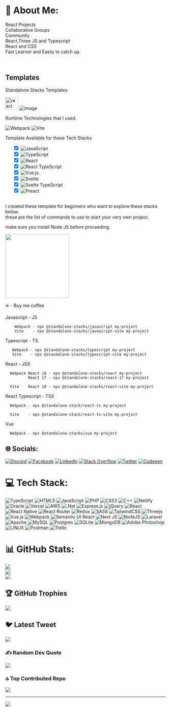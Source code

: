 # 💫 About Me: #
 
React Projects<br>Collaborative Groups<br>Community<br>React,Three JS and Typescript<br>React and CSS <br>Fast Learner and Easily to catch up.

<br>

## Templates ##

Standalone Stacks Templates

<img src='https://media3.giphy.com/media/RJzm826vu7WbJvBtxX/giphy.gif?cid=6c09b952odw68vfy4itr72e5mw0u65id1sf87jwaa7ro83o5&ep=v1_stickers_related&rid=giphy.gif&ct=s' alt='react' width=40px /> ![image](https://github.com/Renstrio24p/Renstrio24p/assets/123795328/7ec77641-55cb-4554-8301-61b2f0ba41f5)


Runtime Technologies that I used.

![Webpack](https://img.shields.io/badge/webpack-%238DD6F9.svg?style=for-the-badge&logo=webpack&logoColor=black)  ![Vite](https://img.shields.io/badge/vite-%23646CFF.svg?style=for-the-badge&logo=vite&logoColor=white)



  Template Available for these Tech Stacks
  
<ul>
  <li style='list-style: none'><input type="checkbox" checked /> <img src="https://img.shields.io/badge/javascript-%23323330.svg?style=for-the-badge&logo=javascript&logoColor=%23F7DF1E" alt="JavaScript" /></li>
  <li style='list-style: none'><input type="checkbox" checked /> <img src="https://img.shields.io/badge/typescript-%23007ACC.svg?style=for-the-badge&logo=typescript&logoColor=white" alt="TypeScript" /></li>
  <li style='list-style: none'><input type="checkbox" checked /> <img src="https://img.shields.io/badge/react-%2320232a.svg?style=for-the-badge&logo=react&logoColor=%2361DAFB" alt="React" /></li>
  <li style='list-style: none'><input type="checkbox" checked /> <img src="https://img.shields.io/badge/react&nbsp;Typescript-%2307405e.svg?style=for-the-badge&logo=react&logoColor=%2361DAFB" alt="React TypeScript" /></li>
  <li style='list-style: none'><input type="checkbox" checked /> <img src="https://img.shields.io/badge/vuejs-%2335495e.svg?style=for-the-badge&logo=vuedotjs&logoColor=%234FC08D" alt="Vue.js" /></li>
  <li style='list-style: none'><input type="checkbox" checked /> <img src="https://img.shields.io/badge/svelte-%23f1413d.svg?style=for-the-badge&logo=svelte&logoColor=white" alt="Svelte" /></li>
  <li style='list-style: none'><input type="checkbox" checked /> <img src="https://img.shields.io/badge/svelte&nbsp;typescript-%23f1415d.svg?style=for-the-badge&logo=svelte&logoColor=white" alt="Svelte TypeScript" /></li>
  <li style='list-style: none'><input type="checkbox" checked /> <img src="https://img.shields.io/badge/preact-%2320232a.svg?style=for-the-badge&logo=preact&logoColor=%2361DAFB" alt="Preact" /></li>
</ul>


 

        
<br>
I created these template for beginners who want to explore these stacks below. 
<br>these are the list of commands to use to start your very own project.

make sure you install Node JS before proceeding.

<img src="https://upload.wikimedia.org/wikipedia/commons/7/7e/Node.js_logo_2015.svg" width="200px"/>

☕ - Buy me coffee 

 Javascript - JS    

        Webpack - npx @standalone-stacks/javascript my-project
        Vite    - npx @standalone-stacks/javascript-vite my-project

 Typescript - TS

       Webpack - npx @standalone-stacks/typescript my-project
       Vite    - npx @standalone-stacks/typescript-vite my-project

 React - JSX

      Webpack React 18 - npx @standalone-stacks/react my-project
              React 17 - npx @standalone-stacks/react-17 my-project

      Vite    React 18 - npx @standalone-stacks/react-vite my-project

React Typescript - TSX

      Webpack - npx @standalone-stack/react-ts my-project

      Vite    - npx @standalone-stack/react-ts-vite my-project

Vue 

      Webpack - npx @standalone-stacks/vue my-project

     
      


## 🌐 Socials:
[![Discord](https://img.shields.io/badge/Discord-%237289DA.svg?logo=discord&logoColor=white)](https://discord.gg/Renstrio24#5696) [![Facebook](https://img.shields.io/badge/Facebook-%231877F2.svg?logo=Facebook&logoColor=white)](https://facebook.com/https://www.facebook.com/renstrio/) [![LinkedIn](https://img.shields.io/badge/LinkedIn-%230077B5.svg?logo=linkedin&logoColor=white)](https://linkedin.com/in/https://www.linkedin.com/in/waren-gador-18505b1b7/) [![Stack Overflow](https://img.shields.io/badge/-Stackoverflow-FE7A16?logo=stack-overflow&logoColor=white)](https://stackoverflow.com/users/21097674) [![Twitter](https://img.shields.io/badge/Twitter-%231DA1F2.svg?logo=Twitter&logoColor=white)](https://twitter.com/@waren_gador) [![Codepen](https://img.shields.io/badge/Codepen-000000?style=for-the-badge&logo=codepen&logoColor=white)](https://codepen.io/@Renstrio24p) 

# 💻 Tech Stack:
![TypeScript](https://img.shields.io/badge/typescript-%23007ACC.svg?style=for-the-badge&logo=typescript&logoColor=white) ![HTML5](https://img.shields.io/badge/html5-%23E34F26.svg?style=for-the-badge&logo=html5&logoColor=white) ![JavaScript](https://img.shields.io/badge/javascript-%23323330.svg?style=for-the-badge&logo=javascript&logoColor=%23F7DF1E) ![PHP](https://img.shields.io/badge/php-%23777BB4.svg?style=for-the-badge&logo=php&logoColor=white) ![CSS3](https://img.shields.io/badge/css3-%231572B6.svg?style=for-the-badge&logo=css3&logoColor=white) ![C++](https://img.shields.io/badge/c++-%2300599C.svg?style=for-the-badge&logo=c%2B%2B&logoColor=white) ![Netlify](https://img.shields.io/badge/netlify-%23000000.svg?style=for-the-badge&logo=netlify&logoColor=#00C7B7) ![Oracle](https://img.shields.io/badge/Oracle-F80000?style=for-the-badge&logo=oracle&logoColor=white) ![Vercel](https://img.shields.io/badge/vercel-%23000000.svg?style=for-the-badge&logo=vercel&logoColor=white) ![AWS](https://img.shields.io/badge/AWS-%23FF9900.svg?style=for-the-badge&logo=amazon-aws&logoColor=white) ![.Net](https://img.shields.io/badge/.NET-5C2D91?style=for-the-badge&logo=.net&logoColor=white) ![Express.js](https://img.shields.io/badge/express.js-%23404d59.svg?style=for-the-badge&logo=express&logoColor=%2361DAFB) ![jQuery](https://img.shields.io/badge/jquery-%230769AD.svg?style=for-the-badge&logo=jquery&logoColor=white) ![React](https://img.shields.io/badge/react-%2320232a.svg?style=for-the-badge&logo=react&logoColor=%2361DAFB) ![React Native](https://img.shields.io/badge/react_native-%2320232a.svg?style=for-the-badge&logo=react&logoColor=%2361DAFB) ![React Router](https://img.shields.io/badge/React_Router-CA4245?style=for-the-badge&logo=react-router&logoColor=white) ![Redux](https://img.shields.io/badge/redux-%23593d88.svg?style=for-the-badge&logo=redux&logoColor=white) ![SASS](https://img.shields.io/badge/SASS-hotpink.svg?style=for-the-badge&logo=SASS&logoColor=white) ![TailwindCSS](https://img.shields.io/badge/tailwindcss-%2338B2AC.svg?style=for-the-badge&logo=tailwind-css&logoColor=white) ![Threejs](https://img.shields.io/badge/threejs-black?style=for-the-badge&logo=three.js&logoColor=white) ![Vue.js](https://img.shields.io/badge/vuejs-%2335495e.svg?style=for-the-badge&logo=vuedotjs&logoColor=%234FC08D) ![Webpack](https://img.shields.io/badge/webpack-%238DD6F9.svg?style=for-the-badge&logo=webpack&logoColor=black) ![Semantic UI React](https://img.shields.io/badge/Semantic%20UI%20React-%2335BDB2.svg?style=for-the-badge&logo=SemanticUIReact&logoColor=white) ![Next JS](https://img.shields.io/badge/Next-black?style=for-the-badge&logo=next.js&logoColor=white) ![NodeJS](https://img.shields.io/badge/node.js-6DA55F?style=for-the-badge&logo=node.js&logoColor=white) ![Laravel](https://img.shields.io/badge/laravel-%23FF2D20.svg?style=for-the-badge&logo=laravel&logoColor=white) ![Apache](https://img.shields.io/badge/apache-%23D42029.svg?style=for-the-badge&logo=apache&logoColor=white) ![MySQL](https://img.shields.io/badge/mysql-%2300f.svg?style=for-the-badge&logo=mysql&logoColor=white) ![Postgres](https://img.shields.io/badge/postgres-%23316192.svg?style=for-the-badge&logo=postgresql&logoColor=white) ![SQLite](https://img.shields.io/badge/sqlite-%2307405e.svg?style=for-the-badge&logo=sqlite&logoColor=white) ![MongoDB](https://img.shields.io/badge/MongoDB-%234ea94b.svg?style=for-the-badge&logo=mongodb&logoColor=white) ![Adobe Photoshop](https://img.shields.io/badge/adobephotoshop-%2331A8FF.svg?style=for-the-badge&logo=adobephotoshop&logoColor=white) ![LINUX](https://img.shields.io/badge/Linux-FCC624?style=for-the-badge&logo=linux&logoColor=black) ![Postman](https://img.shields.io/badge/Postman-FF6C37?style=for-the-badge&logo=postman&logoColor=white) ![Trello](https://img.shields.io/badge/Trello-%23026AA7.svg?style=for-the-badge&logo=Trello&logoColor=white)
# 📊 GitHub Stats:
![](https://github-readme-stats.vercel.app/api?username=Renstrio24p&theme=dark&hide_border=false&include_all_commits=true&count_private=true)<br/>
![](https://github-readme-streak-stats.herokuapp.com/?user=Renstrio24p&theme=dark&hide_border=false)<br/>
![](https://github-readme-stats.vercel.app/api/top-langs/?username=Renstrio24p&theme=dark&hide_border=false&include_all_commits=true&count_private=true&layout=compact)

## 🏆 GitHub Trophies
![](https://github-profile-trophy.vercel.app/?username=Renstrio24p&theme=alduin&no-frame=false&no-bg=false&margin-w=4)

## 🐦 Latest Tweet
[![](https://gtce.itsvg.in/api?username=@waren_gador)](https://github.com/VishwaGauravIn/github-twitter-card-embed)

### ✍️ Random Dev Quote
![](https://quotes-github-readme.vercel.app/api?type=horizontal&theme=radical)

### 🔝 Top Contributed Repo
![](https://github-contributor-stats.vercel.app/api?username=Renstrio24p&limit=5&theme=dark&combine_all_yearly_contributions=true)


---
[![](https://visitcount.itsvg.in/api?id=Renstrio24p&icon=2&color=0)](https://visitcount.itsvg.in)

<!-- Proudly created with GPRM ( https://gprm.itsvg.in ) -->
